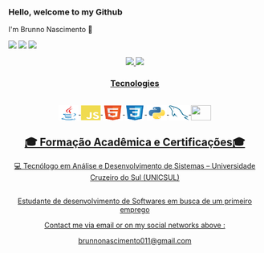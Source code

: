 ### Hello, welcome to my Github
I'm Brunno Nascimento 👋


  <a href="https://www.instagram.com/ghost_masaw/" target="_blank"><img src="https://img.shields.io/badge/-Instagram-%23E4405F?style=for-the-badge&logo=instagram&logoColor=white" target="_blank"></a>
  <a href = "https://mail.google.com/mail/u/0/#inbox?compose=DmwnWsTHqcggVrKQVVBDrrZtDzLgNnkZRMhcCcTGttDcDpghFLcbFpczKnXcVfTbWsVrkLLQqqpL"><img src="https://img.shields.io/badge/-Gmail-%23333?style=for-the-badge&logo=gmail&logoColor=white" target="_blank"></a>
  <a href="https://www.linkedin.com/in/brunno-nascimento-866101207/" target="_blank"><img src="https://img.shields.io/badge/-LinkedIn-%230077B5?style=for-the-badge&logo=linkedin&logoColor=white" target="_blank">

<div align="center">
  <a href="https://github.com/BrunnoNascimento">
 <img height="160em" src="https://github-readme-stats.vercel.app/api?username=brunnonascimento&show_icons=true&theme=radical"/>
 <img height="160em" src="https://github-readme-stats.vercel.app/api/top-langs/?username=brunnonascimento&layout=compact&theme=radical"/>

   
### Tecnologies 
  

 
<div align="center" style="display: inline_block"><br>
  <img align="center" alt="" height="30" width="40" src="https://raw.githubusercontent.com/devicons/devicon/master/icons/java/java-original.svg">
  <img align="center" alt="" height="30" width="40" src="https://raw.githubusercontent.com/devicons/devicon/master/icons/javascript/javascript-plain.svg">
  <img align="center" alt="" height="30" width="40" src="https://raw.githubusercontent.com/devicons/devicon/master/icons/html5/html5-original.svg">
  <img align="center" alt="" height="30" width="40" src="https://raw.githubusercontent.com/devicons/devicon/master/icons/css3/css3-original.svg">
  <img align="center" alt="" height="30" width="40" src="https://raw.githubusercontent.com/devicons/devicon/master/icons/python/python-original.svg">
  <img align="center" alt="" height="30" width="40" src="https://raw.githubusercontent.com/devicons/devicon/master/icons/mysql/mysql-original.svg">
  <img align="center" alt="" height="30" width="40" src="https://cdn.jsdelivr.net/gh/devicons/devicon/icons/nodejs/nodejs-original.svg">


  ##

  <h2>🎓 Formação Acadêmica e Certificações🎓</h2>
 💻  Tecnólogo em Análise e Desenvolvimento de Sistemas – Universidade Cruzeiro do Sul (UNICSUL) <br>
</div>
  
  ##
  Estudante de desenvolvimento de Softwares em busca de um primeiro emprego
   
   Contact me via email or on my social networks above : 

brunnonascimento011@gmail.com
